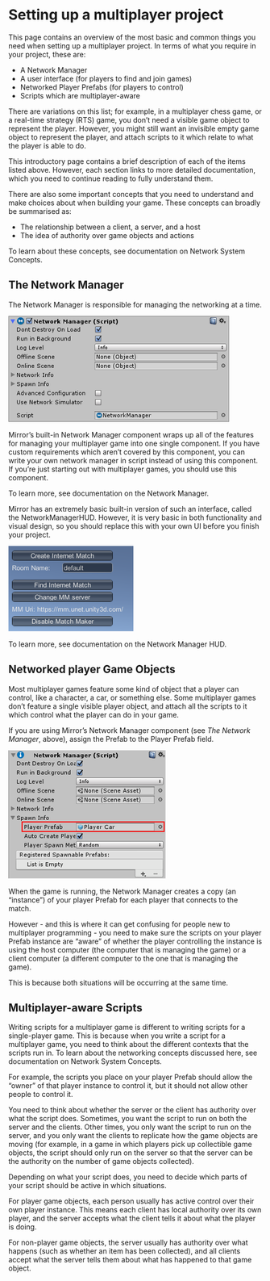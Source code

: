 # Setting up a multiplayer project

This page contains an overview of the most basic and common things you need when setting up a multiplayer project. In terms of what you require in your project, these are:

-   A Network Manager
-   A user interface (for players to find and join games)
-   Networked Player Prefabs (for players to control)
-   Scripts which are multiplayer-aware

There are variations on this list; for example, in a multiplayer chess game, or a real-time strategy (RTS) game, you don’t need a visible game object to represent the player. However, you might still want an invisible empty game object to represent the player, and attach scripts to it which relate to what the player is able to do.

This introductory page contains a brief description of each of the items listed above. However, each section links to more detailed documentation, which you need to continue reading to fully understand them.

There are also some important concepts that you need to understand and make choices about when building your game. These concepts can broadly be summarised as:

-   The relationship between a client, a server, and a host
-   The idea of authority over game objects and actions

To learn about these concepts, see documentation on Network System Concepts.

## The Network Manager

The Network Manager is responsible for managing the networking at a time.

![The Network Manager Component](NetworkManagerInspector.png)

Mirror’s built-in Network Manager component wraps up all of the features for managing your multiplayer game into one single component. If you have custom requirements which aren’t covered by this component, you can write your own network manager in script instead of using this component. If you’re just starting out with multiplayer games, you should use this component.

To learn more, see documentation on the Network Manager.

Mirror has an extremely basic built-in version of such an interface, called the NetworkManagerHUD. However, it is very basic in both functionality and visual design, so you should replace this with your own UI before you finish your project.

![Mirror’s built-in Network Manager HUD, shown in MatchMaker mode.](NetworkManagerHUD-MatchMakerMode.png)

To learn more, see documentation on the Network Manager HUD.

## Networked player Game Objects

Most multiplayer games feature some kind of object that a player can control, like a character, a car, or something else. Some multiplayer games don’t feature a single visible player object, and attach all the scripts to it which control what the player can do in your game.

If you are using Mirror’s Network Manager component (see *The Network Manager*, above), assign the Prefab to the Player Prefab field.

![The network manager with a “Player Car” prefab assigned to the Player Prefab field.](NetworkManagerWithPlayerPrefab.png)

When the game is running, the Network Manager creates a copy (an “instance”) of your player Prefab for each player that connects to the match.

However - and this is where it can get confusing for people new to multiplayer programming - you need to make sure the scripts on your player Prefab instance are “aware” of whether the player controlling the instance is using the host computer (the computer that is managing the game) or a client computer (a different computer to the one that is managing the game).

This is because both situations will be occurring at the same time.

## Multiplayer-aware Scripts

Writing scripts for a multiplayer game is different to writing scripts for a single-player game. This is because when you write a script for a multiplayer game, you need to think about the different contexts that the scripts run in. To learn about the networking concepts discussed here, see documentation on Network System Concepts.

For example, the scripts you place on your player Prefab should allow the “owner” of that player instance to control it, but it should not allow other people to control it.

You need to think about whether the server or the client has authority over what the script does. Sometimes, you want the script to run on both the server and the clients. Other times, you only want the script to run on the server, and you only want the clients to replicate how the game objects are moving (for example, in a game in which players pick up collectible game objects, the script should only run on the server so that the server can be the authority on the number of game objects collected).

Depending on what your script does, you need to decide which parts of your script should be active in which situations.

For player game objects, each person usually has active control over their own player instance. This means each client has local authority over its own player, and the server accepts what the client tells it about what the player is doing.

For non-player game objects, the server usually has authority over what happens (such as whether an item has been collected), and all clients accept what the server tells them about what has happened to that game object.
